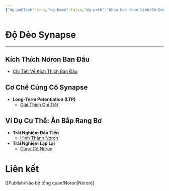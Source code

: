 ```yaml
---
{"dg-publish":true,"dg-home":false,"dg-path":"Khoa hoc than kinh/Độ-Dẻo-synapse.md","permalink":"/khoa-hoc-than-kinh/do-deo-synapse/","dgPassFrontmatter":true,"updated":"2025-01-12T15:18:46.902+07:00"}
---
```


# Độ Dẻo Synapse
---

## Kích Thích Nơron Ban Đầu

- [Chi Tiết Về Kích Thích Ban Đầu](./Hình_Thành_Nơron.md#Kích-Thích-Ban-Đầu)

## Cơ Chế Củng Cố Synapse

- **Long-Term Potentiation (LTP)**
  - [Giải Thích Chi Tiết](./Củng_Cố_Nơron.md#Cường-Độ-Hóa-Synapse)

## Ví Dụ Cụ Thể: Ăn Bắp Rang Bơ

- **Trải Nghiệm Đầu Tiên**
  - [Hình Thành Nơron](./Hình_Thành_Nơron.md)
- **Trải Nghiệm Lặp Lại**
  - [Củng Cố Nơron](./Củng_Cố_Nơron.md)

# Liên kết
[[Publish/Não bộ tổng quan/Noron\|Noron]]